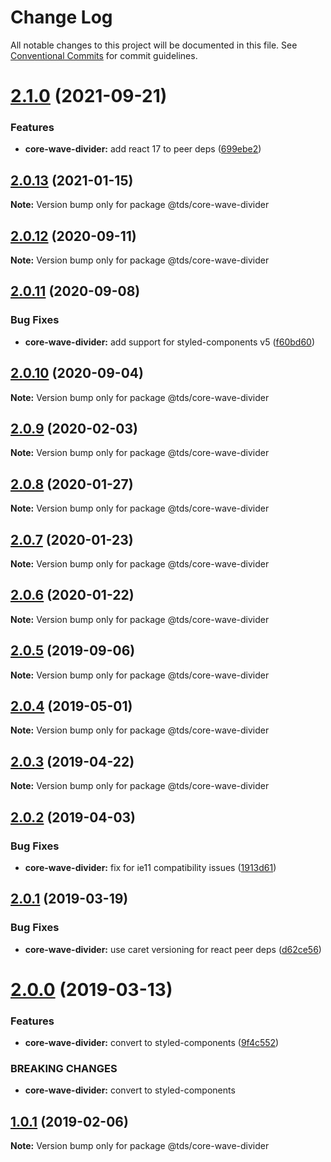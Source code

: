 # Change Log

All notable changes to this project will be documented in this file.
See [Conventional Commits](https://conventionalcommits.org) for commit guidelines.

# [2.1.0](https://github.com/telusdigital/tds/compare/@tds/core-wave-divider@2.0.13...@tds/core-wave-divider@2.1.0) (2021-09-21)


### Features

* **core-wave-divider:** add react 17 to peer deps ([699ebe2](https://github.com/telusdigital/tds/commit/699ebe20fdfb1912b944ab713c5e72986e6aa403))





## [2.0.13](https://github.com/telusdigital/tds/compare/@tds/core-wave-divider@2.0.12...@tds/core-wave-divider@2.0.13) (2021-01-15)

**Note:** Version bump only for package @tds/core-wave-divider





## [2.0.12](https://github.com/telusdigital/tds/compare/@tds/core-wave-divider@2.0.11...@tds/core-wave-divider@2.0.12) (2020-09-11)

**Note:** Version bump only for package @tds/core-wave-divider





## [2.0.11](https://github.com/telusdigital/tds/compare/@tds/core-wave-divider@2.0.10...@tds/core-wave-divider@2.0.11) (2020-09-08)


### Bug Fixes

* **core-wave-divider:** add support for styled-components v5 ([f60bd60](https://github.com/telusdigital/tds/commit/f60bd60b88498312c7b0d31d52edb31161fa9a03))





## [2.0.10](https://github.com/telusdigital/tds/compare/@tds/core-wave-divider@2.0.9...@tds/core-wave-divider@2.0.10) (2020-09-04)

**Note:** Version bump only for package @tds/core-wave-divider





## [2.0.9](https://github.com/telusdigital/tds/compare/@tds/core-wave-divider@2.0.8...@tds/core-wave-divider@2.0.9) (2020-02-03)

**Note:** Version bump only for package @tds/core-wave-divider





## [2.0.8](https://github.com/telusdigital/tds/compare/@tds/core-wave-divider@2.0.7...@tds/core-wave-divider@2.0.8) (2020-01-27)

**Note:** Version bump only for package @tds/core-wave-divider





## [2.0.7](https://github.com/telusdigital/tds/compare/@tds/core-wave-divider@2.0.6...@tds/core-wave-divider@2.0.7) (2020-01-23)

**Note:** Version bump only for package @tds/core-wave-divider





## [2.0.6](https://github.com/telusdigital/tds/compare/@tds/core-wave-divider@2.0.5...@tds/core-wave-divider@2.0.6) (2020-01-22)

**Note:** Version bump only for package @tds/core-wave-divider





## [2.0.5](https://github.com/telusdigital/tds/compare/@tds/core-wave-divider@2.0.4...@tds/core-wave-divider@2.0.5) (2019-09-06)

**Note:** Version bump only for package @tds/core-wave-divider





## [2.0.4](https://github.com/telusdigital/tds/compare/@tds/core-wave-divider@2.0.3...@tds/core-wave-divider@2.0.4) (2019-05-01)

**Note:** Version bump only for package @tds/core-wave-divider





## [2.0.3](https://github.com/telusdigital/tds/compare/@tds/core-wave-divider@2.0.2...@tds/core-wave-divider@2.0.3) (2019-04-22)

**Note:** Version bump only for package @tds/core-wave-divider





## [2.0.2](https://github.com/telusdigital/tds/compare/@tds/core-wave-divider@2.0.1...@tds/core-wave-divider@2.0.2) (2019-04-03)


### Bug Fixes

* **core-wave-divider:** fix for ie11 compatibility issues ([1913d61](https://github.com/telusdigital/tds/commit/1913d61))





## [2.0.1](https://github.com/telusdigital/tds/compare/@tds/core-wave-divider@2.0.0...@tds/core-wave-divider@2.0.1) (2019-03-19)


### Bug Fixes

* **core-wave-divider:** use caret versioning for react peer deps ([d62ce56](https://github.com/telusdigital/tds/commit/d62ce56))





# [2.0.0](https://github.com/telusdigital/tds/compare/@tds/core-wave-divider@1.0.1...@tds/core-wave-divider@2.0.0) (2019-03-13)


### Features

* **core-wave-divider:** convert to styled-components ([9f4c552](https://github.com/telusdigital/tds/commit/9f4c552))


### BREAKING CHANGES

* **core-wave-divider:** convert to styled-components





## [1.0.1](https://github.com/telusdigital/tds/compare/@tds/core-wave-divider@1.0.0...@tds/core-wave-divider@1.0.1) (2019-02-06)

**Note:** Version bump only for package @tds/core-wave-divider
